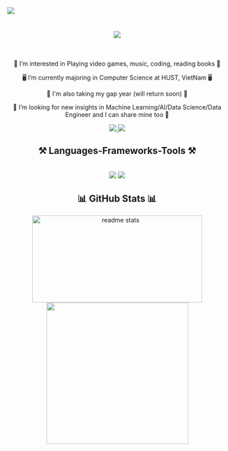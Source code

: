 

<img align="center" src="https://visitor-badge.laobi.icu/badge?page_id=salesp07.salesp07" />

<h1 align="center">
    <img src="https://readme-typing-svg.herokuapp.com/?font=Righteous&size=35&center=true&vCenter=true&width=500&height=70&duration=4000&lines=Hi+There!+👋;+I'm+Ngo+Quang+Minh!;" />
</h1>

<br/>

<div align="center">

👀 I’m interested in Playing video games, music, coding, reading books 👀

🖥️ I’m currently majoring in Computer Science at HUST, VietNam 🖥️

🚀 I'm also taking my gap year (will return soon) 🚀

💞️ I’m looking for new insights in Machine Learning/AI/Data Science/Data Engineer and I can share mine too 💞️

 </div>
 
<div align="center"> 
  <a href="mailto:quangminhngo3@gmail.com">
    <img src="https://img.shields.io/badge/Gmail-333333?style=for-the-badge&logo=gmail&logoColor=red" />
  </a>
  <a href="https://www.linkedin.com/in/minhnq-hust/" target="_blank">
    <img src="https://img.shields.io/badge/LinkedIn-0077B5?style=for-the-badge&logo=linkedin&logoColor=white" target="_blank" />
  </a>
</div>
 
 
<h2 align="center">⚒️ Languages-Frameworks-Tools ⚒️</h2>
<br/>
<div align="center">
    <img src="https://skillicons.dev/icons?i=python,c,cpp,java,js,nodejs,md,kotlin,latex" />
    <img src="https://skillicons.dev/icons?i=tensorflow,pytorch,sklearn,vscode,opencv,mongodb,matlab,postgres,express,firebase,git,postman,react" /><br>
</div>

<h2 align="center">📊 GitHub Stats 📊</h2>

<div align=center>
  <img width=390 height = 200 src="https://github-readme-streak-stats.herokuapp.com/?user=Kamigo6&theme=dark&hide_border=false" alt="readme stats" />
  <br/>
  <img width=325 align="center" src="https://github-readme-stats.vercel.app/api/top-langs/?username=Kamigo6&theme=dark&hide_border=false&include_all_commits=true&count_private=false&layout=compact" />
</div>
<!-- Proudly created with GPRM ( https://gprm.itsvg.in ) -->
